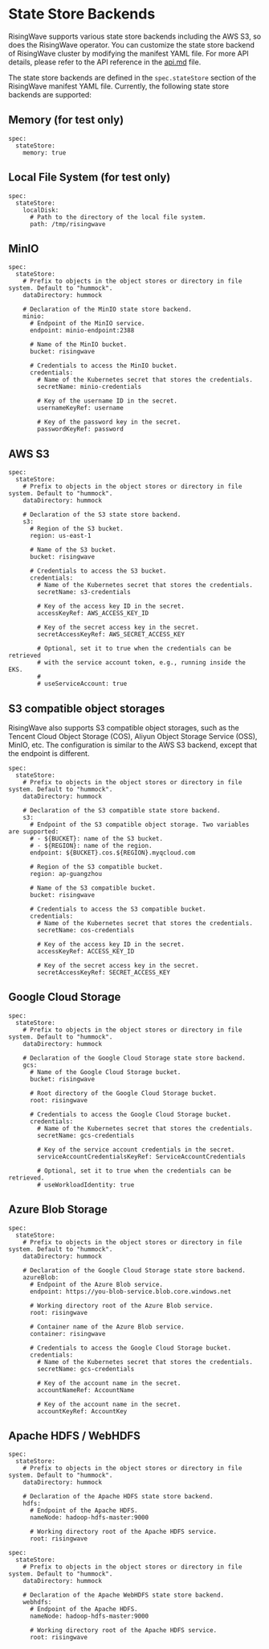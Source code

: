 # State Store Backends

RisingWave supports various state store backends including the AWS S3, so does the RisingWave operator. You can
customize the state store backend of RisingWave cluster by modifying the manifest YAML file. For more API details,
please refer to the API reference in the [api.md](api.md) file.

The state store backends are defined in the `spec.stateStore` section of the RisingWave manifest YAML file. Currently,
the following state store backends are supported:

## Memory (for test only)

```yamlex
spec:
  stateStore:
    memory: true
```

## Local File System (for test only)

```yamlex
spec:
  stateStore:
    localDisk:
      # Path to the directory of the local file system.
      path: /tmp/risingwave
```

## MinIO

```yamlex
spec:
  stateStore:
    # Prefix to objects in the object stores or directory in file system. Default to "hummock".
    dataDirectory: hummock
    
    # Declaration of the MinIO state store backend.
    minio:
      # Endpoint of the MinIO service.
      endpoint: minio-endpoint:2388
      
      # Name of the MinIO bucket.
      bucket: risingwave
      
      # Credentials to access the MinIO bucket.
      credentials:
        # Name of the Kubernetes secret that stores the credentials.
        secretName: minio-credentials
        
        # Key of the username ID in the secret.
        usernameKeyRef: username
        
        # Key of the password key in the secret.
        passwordKeyRef: password 
```

## AWS S3

```yamlex
spec:
  stateStore:
    # Prefix to objects in the object stores or directory in file system. Default to "hummock".
    dataDirectory: hummock
    
    # Declaration of the S3 state store backend.
    s3:
      # Region of the S3 bucket.
      region: us-east-1
      
      # Name of the S3 bucket.
      bucket: risingwave
      
      # Credentials to access the S3 bucket.
      credentials:
        # Name of the Kubernetes secret that stores the credentials.
        secretName: s3-credentials
        
        # Key of the access key ID in the secret.
        accessKeyRef: AWS_ACCESS_KEY_ID
        
        # Key of the secret access key in the secret.
        secretAccessKeyRef: AWS_SECRET_ACCESS_KEY
        
        # Optional, set it to true when the credentials can be retrieved 
        # with the service account token, e.g., running inside the EKS.
        # 
        # useServiceAccount: true 
```

## S3 compatible object storages

RisingWave also supports S3 compatible object storages, such as the Tencent Cloud Object Storage (COS), Aliyun Object
Storage Service (OSS), MinIO, etc. The configuration is similar to the AWS S3 backend, except that the endpoint is
different.

```yamlex
spec:
  stateStore:
    # Prefix to objects in the object stores or directory in file system. Default to "hummock".
    dataDirectory: hummock
    
    # Declaration of the S3 compatible state store backend.
    s3:
      # Endpoint of the S3 compatible object storage. Two variables are supported:
      # - ${BUCKET}: name of the S3 bucket.
      # - ${REGION}: name of the region.
      endpoint: ${BUCKET}.cos.${REGION}.myqcloud.com
      
      # Region of the S3 compatible bucket.
      region: ap-guangzhou
      
      # Name of the S3 compatible bucket.
      bucket: risingwave
      
      # Credentials to access the S3 compatible bucket.
      credentials:
        # Name of the Kubernetes secret that stores the credentials.
        secretName: cos-credentials
        
        # Key of the access key ID in the secret.
        accessKeyRef: ACCESS_KEY_ID
        
        # Key of the secret access key in the secret.
        secretAccessKeyRef: SECRET_ACCESS_KEY
```

## Google Cloud Storage

```yamlex
spec:
  stateStore:
    # Prefix to objects in the object stores or directory in file system. Default to "hummock".
    dataDirectory: hummock
    
    # Declaration of the Google Cloud Storage state store backend.
    gcs:
      # Name of the Google Cloud Storage bucket.
      bucket: risingwave
      
      # Root directory of the Google Cloud Storage bucket.
      root: risingwave
    
      # Credentials to access the Google Cloud Storage bucket.
      credentials:
        # Name of the Kubernetes secret that stores the credentials.
        secretName: gcs-credentials
        
        # Key of the service account credentials in the secret.
        serviceAccountCredentialsKeyRef: ServiceAccountCredentials
        
        # Optional, set it to true when the credentials can be retrieved.
        # useWorkloadIdentity: true
```

## Azure Blob Storage

```yamlex
spec:
  stateStore:
    # Prefix to objects in the object stores or directory in file system. Default to "hummock".
    dataDirectory: hummock
    
    # Declaration of the Google Cloud Storage state store backend.
    azureBlob:
      # Endpoint of the Azure Blob service.
      endpoint: https://you-blob-service.blob.core.windows.net
      
      # Working directory root of the Azure Blob service.
      root: risingwave
      
      # Container name of the Azure Blob service.
      container: risingwave
    
      # Credentials to access the Google Cloud Storage bucket.
      credentials:
        # Name of the Kubernetes secret that stores the credentials.
        secretName: gcs-credentials
        
        # Key of the account name in the secret.
        accountNameRef: AccountName
        
        # Key of the account name in the secret.
        accountKeyRef: AccountKey
```

## Apache HDFS / WebHDFS

```yamlex
spec:
  stateStore:
    # Prefix to objects in the object stores or directory in file system. Default to "hummock".
    dataDirectory: hummock
    
    # Declaration of the Apache HDFS state store backend.
    hdfs:
      # Endpoint of the Apache HDFS.
      nameNode: hadoop-hdfs-master:9000
      
      # Working directory root of the Apache HDFS service.
      root: risingwave
```

```yamlex
spec:
  stateStore:
    # Prefix to objects in the object stores or directory in file system. Default to "hummock".
    dataDirectory: hummock
    
    # Declaration of the Apache WebHDFS state store backend.
    webhdfs:
      # Endpoint of the Apache HDFS.
      nameNode: hadoop-hdfs-master:9000
      
      # Working directory root of the Apache HDFS service.
      root: risingwave
```